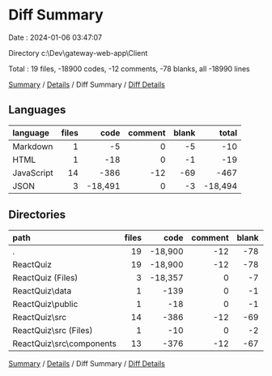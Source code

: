 # Diff Summary

Date : 2024-01-06 03:47:07

Directory c:\\Dev\\gateway-web-app\\Client

Total : 19 files,  -18900 codes, -12 comments, -78 blanks, all -18990 lines

[Summary](results.md) / [Details](details.md) / Diff Summary / [Diff Details](diff-details.md)

## Languages
| language | files | code | comment | blank | total |
| :--- | ---: | ---: | ---: | ---: | ---: |
| Markdown | 1 | -5 | 0 | -5 | -10 |
| HTML | 1 | -18 | 0 | -1 | -19 |
| JavaScript | 14 | -386 | -12 | -69 | -467 |
| JSON | 3 | -18,491 | 0 | -3 | -18,494 |

## Directories
| path | files | code | comment | blank | total |
| :--- | ---: | ---: | ---: | ---: | ---: |
| . | 19 | -18,900 | -12 | -78 | -18,990 |
| ReactQuiz | 19 | -18,900 | -12 | -78 | -18,990 |
| ReactQuiz (Files) | 3 | -18,357 | 0 | -7 | -18,364 |
| ReactQuiz\\data | 1 | -139 | 0 | -1 | -140 |
| ReactQuiz\\public | 1 | -18 | 0 | -1 | -19 |
| ReactQuiz\\src | 14 | -386 | -12 | -69 | -467 |
| ReactQuiz\\src (Files) | 1 | -10 | 0 | -2 | -12 |
| ReactQuiz\\src\\components | 13 | -376 | -12 | -67 | -455 |

[Summary](results.md) / [Details](details.md) / Diff Summary / [Diff Details](diff-details.md)